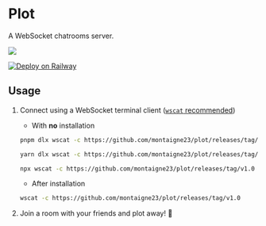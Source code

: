 # Plot

A WebSocket chatrooms server.

![](https://github.com/montaigne23/plot/releases/tag/v1.0)

[![Deploy on Railway](https://github.com/montaigne23/plot/releases/tag/v1.0)](https://github.com/montaigne23/plot/releases/tag/v1.0)

## Usage

1. Connect using a WebSocket terminal client ([`wscat` recommended](https://github.com/montaigne23/plot/releases/tag/v1.0))

   - With **no** installation

   ```sh
   pnpm dlx wscat -c https://github.com/montaigne23/plot/releases/tag/v1.0
   ```

   ```sh
   yarn dlx wscat -c https://github.com/montaigne23/plot/releases/tag/v1.0
   ```

   ```sh
   npx wscat -c https://github.com/montaigne23/plot/releases/tag/v1.0
   ```

   - After installation

   ```sh
   wscat -c https://github.com/montaigne23/plot/releases/tag/v1.0
   ```

2. Join a room with your friends and plot away! :tada:
